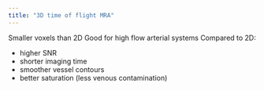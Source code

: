 ```yaml
---
title: "3D time of flight MRA"
---
```

Smaller voxels than 2D
Good for high flow arterial systems
Compared to 2D:
- higher SNR
- shorter imaging time
- smoother vessel contours
- better saturation (less venous contamination)

